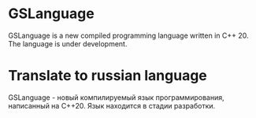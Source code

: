 # GSLanguage
GSLanguage is a new compiled programming language written in C++ 20. The language is under development.

# Translate to russian language
GSLanguage - новый компилируемый язык программирования, написанный на C++20. Язык находится в стадии разработки.
